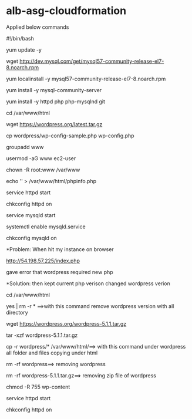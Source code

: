 # alb-asg-cloudformation
Applied below commands

#!/bin/bash

yum update -y

wget http://dev.mysql.com/get/mysql57-community-release-el7-8.noarch.rpm

yum localinstall -y mysql57-community-release-el7-8.noarch.rpm

yum install -y mysql-community-server

yum install -y httpd php php-mysqlnd git

cd /var/www/html

wget https://wordpress.org/latest.tar.gz

cp wordpress/wp-config-sample.php wp-config.php

groupadd www

usermod -aG www ec2-user

chown -R root:www /var/www

echo '<?php phpinfo(); ?>' > /var/www/html/phpinfo.php

service httpd start

chkconfig httpd on

service mysqld start

systemctl enable mysqld.service

chkconfig mysqld on

*Problem:
When hit my instance on browser

http://54.198.57.225/index.php

gave error that wordpress required new php

*Solution:
then kept current php verison changed wordpress verion
 
cd /var/www/html

yes | rm -r * ==>with this command remove wordpress version with all                  directory

wget https://wordpress.org/wordpress-5.1.1.tar.gz

tar -xzf wordpress-5.1.1.tar.gz

cp -r wordpress/* /var/www/html/==> with this command under wordpress all folder and files copying under html

rm -rf wordpress==> removing wordpress

rm -rf wordpress-5.1.1.tar.gz==> removing zip file of wordpress

chmod -R 755 wp-content

service httpd start

chkconfig httpd on